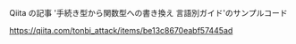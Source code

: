 Qiita の記事 '手続き型から関数型への書き換え 言語別ガイド'のサンプルコード

https://qiita.com/tonbi_attack/items/be13c8670eabf57445ad
